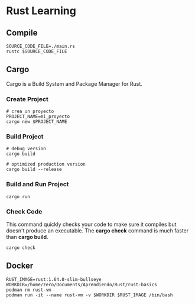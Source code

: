 # Rust Learning

## Compile

```
SOURCE_CODE_FILE=./main.rs
rustc $SOURCE_CODE_FILE
```

## Cargo 

Cargo is a Build System and Package Manager for Rust.

### Create Project
```
# crea un proyecto
PROJECT_NAME=mi_proyecto
cargo new $PROJECT_NAME
```

### Build Project
```
# debug version
cargo build

# optimized production version
cargo build --release
```

### Build and Run Project
```
cargo run 
```

### Check Code
This command quickly checks your code to make sure it compiles but doesn't produce an executable.
The **cargo check** command is much faster than **cargo build**.

```
cargo check
```

## Docker

```
RUST_IMAGE=rust:1.64.0-slim-bullseye
WORKDIR=/home/zero/Documents/Aprendiendo/Rust/rust-basics
podman rm rust-vm
podman run -it --name rust-vm -v $WORKDIR $RUST_IMAGE /bin/bash
```